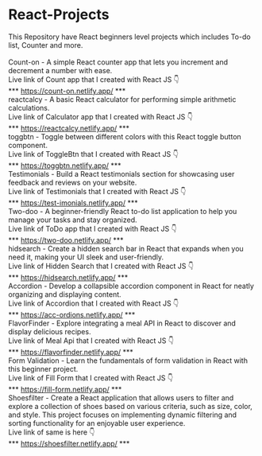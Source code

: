 # React-Projects
This Repository have React beginners level projects which includes To-do list, Counter and more.
<br>
<br>
Count-on - A simple React counter app that lets you increment and decrement a number with ease.
<br>
Live link of Count app that I created with React JS 👇
<br>
*** https://count-on.netlify.app/ ***
<br>
reactcalcy - A basic React calculator for performing simple arithmetic calculations.
<br>
Live link of Calculator app that I created with React JS 👇
<br>
*** https://reactcalcy.netlify.app/ ***
<br>
toggbtn - Toggle between different colors with this React toggle button component.
<br>
Live link of ToggleBtn that I created with React JS 👇
<br>
*** https://toggbtn.netlify.app/ ***
<br>
Testimonials - Build a React testimonials section for showcasing user feedback and reviews on your website.
<br>
Live link of Testimonials that I created with React JS 👇
<br>
*** https://test-imonials.netlify.app/ ***
<br>
Two-doo - A beginner-friendly React to-do list application to help you manage your tasks and stay organized.
<br>
Live link of ToDo app that I created with React JS 👇
<br>
*** https://two-doo.netlify.app/ ***
<br>
hidsearch - Create a hidden search bar in React that expands when you need it, making your UI sleek and user-friendly.
<br>
Live link of Hidden Search that I created with React JS 👇
<br>
*** https://hidsearch.netlify.app/ ***
<br>
Accordion - Develop a collapsible accordion component in React for neatly organizing and displaying content.
<br>
Live link of Accordion that I created with React JS 👇
<br>
*** https://acc-ordions.netlify.app/ ***
<br>
FlavorFinder - Explore integrating a meal API in React to discover and display delicious recipes.
<br>
Live link of Meal Api that I created with React JS 👇
<br>
*** https://flavorfinder.netlify.app/ ***
<br>
Form Validation - Learn the fundamentals of form validation in React with this beginner project.
<br>
Live link of Fill Form that I created with React JS 👇
<br>
*** https://fill-form.netlify.app/ ***
<br>
Shoesfilter - Create a React application that allows users to filter and explore a collection of shoes based on various criteria, such as size, color, and style. This project focuses on implementing dynamic filtering and sorting functionality for an enjoyable user experience.
<br> 
Live link of same is here  👇
<br>
*** https://shoesfilter.netlify.app/ ***

